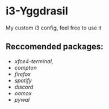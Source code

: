 # i3-Yggdrasil
My custom i3 config, feel free to use it

## Reccomended packages: ## 
*  *xfce4-terminal,*
* *compton*
* *firefox*
* *spotify*
* *discord*
* *oomox*
* *pywal*
